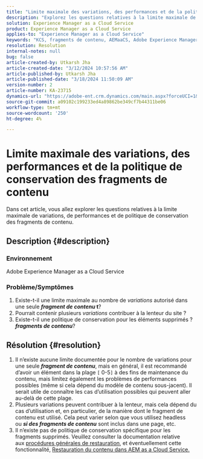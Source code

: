 ```yaml
---
title: "Limite maximale des variations, des performances et de la politique de conservation des fragments de contenu"
description: "Explorez les questions relatives à la limite maximale de variations, de performances et de politique de conservation des fragments de contenu."
solution: Experience Manager as a Cloud Service
product: Experience Manager as a Cloud Service
applies-to: "Experience Manager as a Cloud Service"
keywords: "KCS, fragments de contenu, AEMaaCS, Adobe Experience Manager"
resolution: Resolution
internal-notes: null
bug: false
article-created-by: Utkarsh Jha
article-created-date: "3/12/2024 10:57:56 AM"
article-published-by: Utkarsh Jha
article-published-date: "3/18/2024 11:50:09 AM"
version-number: 2
article-number: KA-23715
dynamics-url: "https://adobe-ent.crm.dynamics.com/main.aspx?forceUCI=1&pagetype=entityrecord&etn=knowledgearticle&id=fcf6705a-5fe0-ee11-904d-6045bd0063aa"
source-git-commit: a09102c199233ed4a89862be349cf7b44311be06
workflow-type: tm+mt
source-wordcount: '250'
ht-degree: 4%

---
```


# Limite maximale des variations, des performances et de la politique de conservation des fragments de contenu


Dans cet article, vous allez explorer les questions relatives à la limite maximale de variations, de performances et de politique de conservation des fragments de contenu.

## Description {#description}


### Environnement

Adobe Experience Manager as a Cloud Service

### Problème/Symptômes

1. Existe-t-il une limite maximale au nombre de *variations* autorisé dans une seule <b>*fragment de contenu* t</b>?
2. Pourrait contenir plusieurs *variations* contribuer à la lenteur du site ?
3. Existe-t-il une politique de conservation pour les éléments supprimés ? <b>*fragments de contenu</b>*?



## Résolution {#resolution}


1. Il n’existe aucune limite documentée pour le nombre de variations pour une seule <b>*fragment de contenu</b>*, mais en général, il est recommandé d’avoir un élément dans la plage `[` 0-5`]`  à des fins de maintenance du contenu, mais limitez également les problèmes de performances possibles (même si cela dépend du modèle de contenu sous-jacent). Il serait utile de connaître les cas d’utilisation possibles qui peuvent aller au-delà de cette plage.
2. Plusieurs variations peuvent contribuer à la lenteur, mais cela dépend du cas d’utilisation et, en particulier, de la manière dont le fragment de contenu est utilisé. Cela peut varier selon que vous utilisez headless ou <b>*si des fragments de contenu</b>* sont inclus dans une page, etc.
3. Il n’existe pas de politique de conservation spécifique pour les fragments supprimés. Veuillez consulter la documentation relative aux [procédures générales de restauration](https://experienceleague.adobe.com/docs/experience-cloud-kcs/kbarticles/KA-23505.html?lang=en), et éventuellement cette fonctionnalité, [Restauration du contenu dans AEM as a Cloud Service.](https://experienceleague.adobe.com/docs/experience-manager-cloud-service/content/operations/restore.html?lang=fr)

